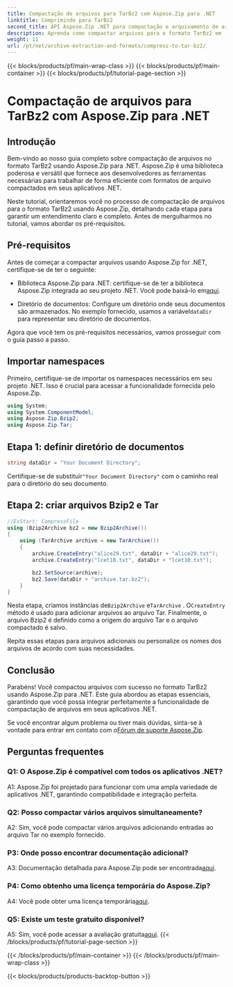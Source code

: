 ```yaml
---
title: Compactação de arquivos para TarBz2 com Aspose.Zip para .NET
linktitle: Comprimindo para TarBz2
second_title: API Aspose.Zip .NET para compactação e arquivamento de arquivos
description: Aprenda como compactar arquivos para o formato TarBz2 em .NET usando Aspose.Zip. Siga nosso guia passo a passo para compactação eficiente de arquivos.
weight: 11
url: /pt/net/archive-extraction-and-formats/compress-to-tar-bz2/
---
```


{{< blocks/products/pf/main-wrap-class >}}
{{< blocks/products/pf/main-container >}}
{{< blocks/products/pf/tutorial-page-section >}}

# Compactação de arquivos para TarBz2 com Aspose.Zip para .NET

## Introdução

Bem-vindo ao nosso guia completo sobre compactação de arquivos no formato TarBz2 usando Aspose.Zip para .NET. Aspose.Zip é uma biblioteca poderosa e versátil que fornece aos desenvolvedores as ferramentas necessárias para trabalhar de forma eficiente com formatos de arquivo compactados em seus aplicativos .NET.

Neste tutorial, orientaremos você no processo de compactação de arquivos para o formato TarBz2 usando Aspose.Zip, detalhando cada etapa para garantir um entendimento claro e completo. Antes de mergulharmos no tutorial, vamos abordar os pré-requisitos.

## Pré-requisitos

Antes de começar a compactar arquivos usando Aspose.Zip for .NET, certifique-se de ter o seguinte:

-  Biblioteca Aspose.Zip para .NET: certifique-se de ter a biblioteca Aspose.Zip integrada ao seu projeto .NET. Você pode baixá-lo em[aqui](https://releases.aspose.com/zip/net/).

-  Diretório de documentos: Configure um diretório onde seus documentos são armazenados. No exemplo fornecido, usamos a variável`dataDir` para representar seu diretório de documentos.

Agora que você tem os pré-requisitos necessários, vamos prosseguir com o guia passo a passo.

## Importar namespaces

Primeiro, certifique-se de importar os namespaces necessários em seu projeto .NET. Isso é crucial para acessar a funcionalidade fornecida pelo Aspose.Zip.

```csharp
using System;
using System.ComponentModel;
using Aspose.Zip.Bzip2;
using Aspose.Zip.Tar;
```

## Etapa 1: definir diretório de documentos

```csharp
string dataDir = "Your Document Directory";
```

 Certifique-se de substituir`"Your Document Directory"` com o caminho real para o diretório do seu documento.

## Etapa 2: criar arquivos Bzip2 e Tar

```csharp
//ExStart: CompressFile
using (Bzip2Archive bz2 = new Bzip2Archive())
{
    using (TarArchive archive = new TarArchive())
    {
        archive.CreateEntry("alice29.txt", dataDir + "alice29.txt");
        archive.CreateEntry("lcet10.txt", dataDir + "lcet10.txt");

        bz2.SetSource(archive);
        bz2.Save(dataDir + "archive.tar.bz2");
    }
}
```

 Nesta etapa, criamos instâncias de`Bzip2Archive` e`TarArchive` . O`CreateEntry` método é usado para adicionar arquivos ao arquivo Tar. Finalmente, o arquivo Bzip2 é definido como a origem do arquivo Tar e o arquivo compactado é salvo.

Repita essas etapas para arquivos adicionais ou personalize os nomes dos arquivos de acordo com suas necessidades.

## Conclusão

Parabéns! Você compactou arquivos com sucesso no formato TarBz2 usando Aspose.Zip para .NET. Este guia abordou as etapas essenciais, garantindo que você possa integrar perfeitamente a funcionalidade de compactação de arquivos em seus aplicativos .NET.

 Se você encontrar algum problema ou tiver mais dúvidas, sinta-se à vontade para entrar em contato com o[Fórum de suporte Aspose.Zip](https://forum.aspose.com/c/zip/37).

## Perguntas frequentes

### Q1: O Aspose.Zip é compatível com todos os aplicativos .NET?

A1: Aspose.Zip foi projetado para funcionar com uma ampla variedade de aplicativos .NET, garantindo compatibilidade e integração perfeita.

### Q2: Posso compactar vários arquivos simultaneamente?

A2: Sim, você pode compactar vários arquivos adicionando entradas ao arquivo Tar no exemplo fornecido.

### P3: Onde posso encontrar documentação adicional?

 A3: Documentação detalhada para Aspose.Zip pode ser encontrada[aqui](https://reference.aspose.com/zip/net/).

### P4: Como obtenho uma licença temporária do Aspose.Zip?

 A4: Você pode obter uma licença temporária[aqui](https://purchase.aspose.com/temporary-license/).

### Q5: Existe um teste gratuito disponível?

 A5: Sim, você pode acessar a avaliação gratuita[aqui](https://releases.aspose.com/).
{{< /blocks/products/pf/tutorial-page-section >}}

{{< /blocks/products/pf/main-container >}}
{{< /blocks/products/pf/main-wrap-class >}}

{{< blocks/products/products-backtop-button >}}
